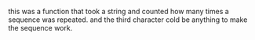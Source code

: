 this was a function that took a string and counted how many times a sequence was repeated. and the third character cold be anything to make the sequence work.

